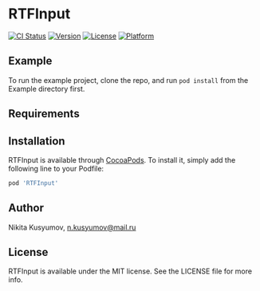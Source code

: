 # RTFInput

[![CI Status](https://img.shields.io/travis/n.kusyumov@mail.ru/RTFInput.svg?style=flat)](https://travis-ci.org/n.kusyumov@mail.ru/RTFInput)
[![Version](https://img.shields.io/cocoapods/v/RTFInput.svg?style=flat)](https://cocoapods.org/pods/RTFInput)
[![License](https://img.shields.io/cocoapods/l/RTFInput.svg?style=flat)](https://cocoapods.org/pods/RTFInput)
[![Platform](https://img.shields.io/cocoapods/p/RTFInput.svg?style=flat)](https://cocoapods.org/pods/RTFInput)

## Example

To run the example project, clone the repo, and run `pod install` from the Example directory first.

## Requirements

## Installation

RTFInput is available through [CocoaPods](https://cocoapods.org). To install
it, simply add the following line to your Podfile:

```ruby
pod 'RTFInput'
```

## Author

Nikita Kusyumov, n.kusyumov@mail.ru

## License

RTFInput is available under the MIT license. See the LICENSE file for more info.
